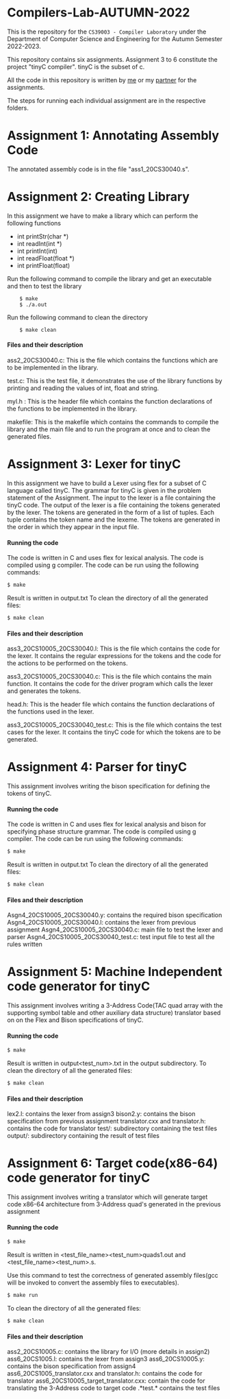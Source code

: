 # Compilers-Lab-AUTUMN-2022

This is the repository for the `CS39003 - Compiler Laboratory` under the Department of Computer Science and Engineering for the Autumn Semester 2022-2023.

This repository contains six assignments. Assignment 3 to 6 constitute the project "tinyC compiler". tinyC is the subset of c.

All the code in this repository is written by [me](http://github.com/rsh-raj/) or my [partner](http://github.com/adityach-01/) for the assignments.   

The steps for running each individual assignment are in the respective folders.

# Assignment 1: Annotating Assembly Code
The annotated assembly code is in the file "ass1_20CS30040.s".

# Assignment 2: Creating Library

In this assignment we have to make a library which can perform the following functions  
- int printStr(char *)
- int readInt(int *)
- int printInt(int)
- int readFloat(float *)
- int printFloat(float)

Run the following command to compile the library and get an executable and then to test the library
    
        $ make
        $ ./a.out 
Run the following command to clean the directory
        
        $ make clean

#### **Files and their description**

ass2_20CS30040.c: This is the file which contains the functions which are to be implemented in the library.   

test.c: This is the test file, it demonstrates the use of the library functions by printing and reading the values of int, float and string.

myl.h : This is the header file which contains the function declarations of the functions to be implemented in the library.

makefile: This is the makefile which contains the commands to compile the library and the main file and to run the program at once and to clean the generated files.

# Assignment 3: Lexer for tinyC
In this assignment we have to build a Lexer using flex for a subset of C language called tinyC. The grammar for tinyC is given in the problem statement of the Assignment. The input to the lexer is a file containing the tinyC code. The output of the lexer is a file containing the tokens generated by the lexer. The tokens are generated in the form of a list of tuples. Each tuple contains the token name and the lexeme. The tokens are generated in the order in which they appear in the input file.

#### **Running the code**

The code is written in C and uses flex for lexical analysis. The code is compiled using g compiler. The code can be run using the following commands:

```bash
$ make
```
Result is written in output.txt
To clean the directory of all the generated files:
```bash
$ make clean
```
#### **Files and their description**

ass3_20CS10005_20CS30040.l: This is the file which contains the code for the lexer. It contains the regular expressions for the tokens and the code for the actions to be performed on the tokens.

ass3_20CS10005_20CS30040.c: This is the file which contains the main function. It contains the code for the driver program which calls the lexer and generates the tokens.

head.h: This is the header file which contains the function declarations of the functions used in the lexer.

ass3_20CS10005_20CS30040_test.c: This is the file which contains the test cases for the lexer. It contains the tinyC code for which the tokens are to be generated.


# Assignment 4: Parser for tinyC
This assignment involves writing the bison specification for defining the tokens of tinyC. 
#### **Running the code**

The code is written in C and uses flex for lexical analysis and bison for specifying phase structure grammar. The code is compiled using g compiler. The code can be run using the following commands:

```bash
$ make
```
Result is written in output.txt
To clean the directory of all the generated files:
```bash
$ make clean
```
#### **Files and their description**
Asgn4_20CS10005_20CS30040.y: contains the required bison specification
Asgn4_20CS10005_20CS30040.l: contains the lexer from previous assignment
Asgn4_20CS10005_20CS30040.c: main file to test the lexer and parser
Asgn4_20CS10005_20CS30040_test.c: test input file to test all the rules written


# Assignment 5: Machine Independent code generator for tinyC
This assignment involves writing a 3-Address Code(TAC quad array with the supporting symbol table and other auxiliary data structure) translator based on on the Flex and Bison specifications of tinyC. 

#### **Running the code**

```bash
$ make
```
Result is written in output<test_num>.txt in the output subdirectory.
To clean the directory of all the generated files:
```bash
$ make clean
```
#### **Files and their description**
lex2.l: contains the lexer from assign3
bison2.y: contains the bison specification from previous assignment
translator.cxx and translator.h: contains the code for translator
test/: subdirectory containing the test files
output/: subdirectory containing the result of test files
# Assignment 6: Target code(x86-64) code generator for tinyC
This assignment involves writing a translator which will generate target code x86-64 architecture from 3-Address quad's generated in the previous assignment
#### **Running the code**

```bash
$ make
```
Result is written in <test_file_name><test_num>quads1.out and <test_file_name><test_num>.s.

Use this command to test the correctness of generated assembly files(gcc will be invoked to convert the assembly files to executables).
```bash
$ make run
```
To clean the directory of all the generated files:
```bash
$ make clean
```
#### **Files and their description**
ass2_20CS10005.c: contains the library for I/O (more details in assign2) 
ass6_20CS1005.l: contains the lexer from assign3
ass6_20CS10005.y: contains the bison specification from assign4
ass6_20CS1005_translator.cxx and translator.h: contains the code for translator
ass6_20CS10005_target_translator.cxx: contain the code for translating the 3-Address code to target code
.\*test.\* contains the test files
